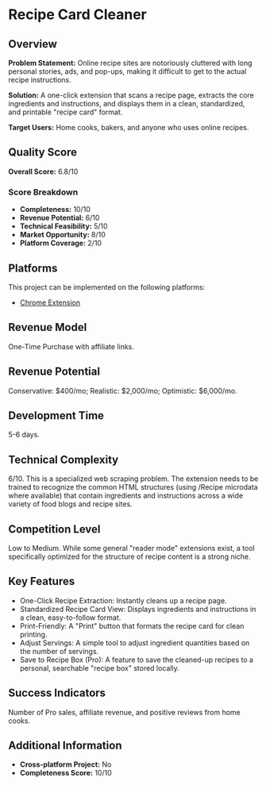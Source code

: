 # Recipe Card Cleaner

## Overview
**Problem Statement:** Online recipe sites are notoriously cluttered with long personal stories, ads, and pop-ups, making it difficult to get to the actual recipe instructions.

**Solution:** A one-click extension that scans a recipe page, extracts the core ingredients and instructions, and displays them in a clean, standardized, and printable "recipe card" format.

**Target Users:** Home cooks, bakers, and anyone who uses online recipes.

## Quality Score
**Overall Score:** 6.8/10

### Score Breakdown
- **Completeness:** 10/10
- **Revenue Potential:** 6/10
- **Technical Feasibility:** 5/10
- **Market Opportunity:** 8/10
- **Platform Coverage:** 2/10

## Platforms
This project can be implemented on the following platforms:
- [Chrome Extension](./platforms/chrome-extension/)

## Revenue Model
One-Time Purchase with affiliate links.

## Revenue Potential
Conservative: $400/mo; Realistic: $2,000/mo; Optimistic: $6,000/mo.

## Development Time
5-6 days.

## Technical Complexity
6/10. This is a specialized web scraping problem. The extension needs to be trained to recognize the common HTML structures (using /Recipe microdata where available) that contain ingredients and instructions across a wide variety of food blogs and recipe sites.

## Competition Level
Low to Medium. While some general "reader mode" extensions exist, a tool specifically optimized for the structure of recipe content is a strong niche.

## Key Features
- One-Click Recipe Extraction: Instantly cleans up a recipe page.
- Standardized Recipe Card View: Displays ingredients and instructions in a clean, easy-to-follow format.
- Print-Friendly: A "Print" button that formats the recipe card for clean printing.
- Adjust Servings: A simple tool to adjust ingredient quantities based on the number of servings.
- Save to Recipe Box (Pro): A feature to save the cleaned-up recipes to a personal, searchable "recipe box" stored locally.

## Success Indicators
Number of Pro sales, affiliate revenue, and positive reviews from home cooks.

## Additional Information
- **Cross-platform Project:** No
- **Completeness Score:** 10/10
